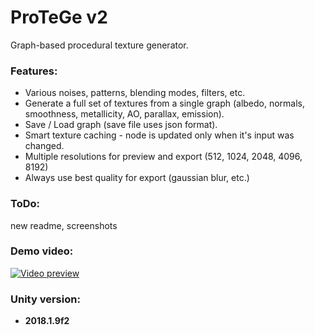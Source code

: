 # ProTeGe v2

Graph-based procedural texture generator.

### Features:
* Various noises, patterns, blending modes, filters, etc.
* Generate a full set of textures from a single graph (albedo, normals, smoothness, metallicity, AO, parallax, emission).
* Save / Load graph (save file uses json format).
* Smart texture caching - node is updated only when it's input was changed.
* Multiple resolutions for preview and export (512, 1024, 2048, 4096, 8192)
* Always use best quality for export (gaussian blur, etc.)

### ToDo:
new readme, screenshots

### Demo video:
[![Video preview](https://i.imgur.com/r5CQdc6.png)](https://youtu.be/QU9ibimIrM4)

### Unity version:
* **2018.1.9f2**
